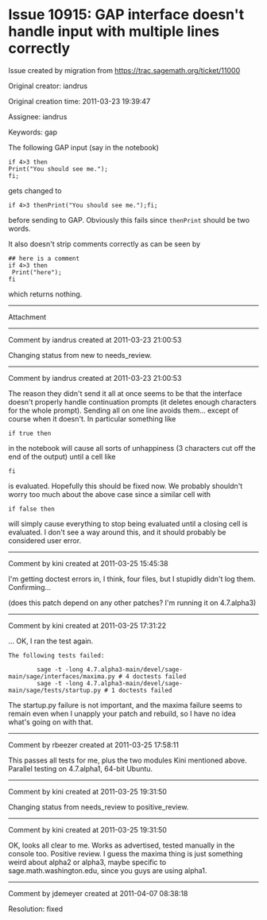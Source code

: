 # Issue 10915: GAP interface doesn't handle input with multiple lines correctly

Issue created by migration from https://trac.sagemath.org/ticket/11000

Original creator: iandrus

Original creation time: 2011-03-23 19:39:47

Assignee: iandrus

Keywords: gap

The following GAP input (say in the notebook)

```
if 4>3 then
Print("You should see me.");
fi;
```

gets changed to 

```
if 4>3 thenPrint("You should see me.");fi;
```

before sending to GAP.  Obviously this fails since `thenPrint` should be two words.

It also doesn't strip comments correctly as can be seen by

```
## here is a comment
if 4>3 then
 Print("here");
fi
```

which returns nothing.


---

Attachment


---

Comment by iandrus created at 2011-03-23 21:00:53

Changing status from new to needs_review.


---

Comment by iandrus created at 2011-03-23 21:00:53

The reason they didn't send it all at once seems to be that the interface doesn't properly handle continuation prompts (it deletes enough characters for the whole prompt). Sending all on one line avoids them... except of course when it doesn't.  In particular something like

```
if true then
```

in the notebook will cause all sorts of unhappiness (3 characters cut off the end of the output) until a cell like 

```
fi
```

is evaluated.  Hopefully this should be fixed now.  We probably shouldn't worry too much about the above case since a similar cell with 

```
if false then
```

will simply cause everything to stop being evaluated until a closing cell is evaluated.  I don't see a way around this, and it should probably be considered user error.


---

Comment by kini created at 2011-03-25 15:45:38

I'm getting doctest errors in, I think, four files, but I stupidly didn't log them. Confirming...

(does this patch depend on any other patches? I'm running it on 4.7.alpha3)


---

Comment by kini created at 2011-03-25 17:31:22

... OK, I ran the test again.


```
The following tests failed:

        sage -t -long 4.7.alpha3-main/devel/sage-main/sage/interfaces/maxima.py # 4 doctests failed
        sage -t -long 4.7.alpha3-main/devel/sage-main/sage/tests/startup.py # 1 doctests failed
```


The startup.py failure is not important, and the maxima failure seems to remain even when I unapply your patch and rebuild, so I have no idea what's going on with that.


---

Comment by rbeezer created at 2011-03-25 17:58:11

This passes all tests for me, plus the two modules Kini mentioned above.  Parallel testing on 4.7.alpha1, 64-bit Ubuntu.


---

Comment by kini created at 2011-03-25 19:31:50

Changing status from needs_review to positive_review.


---

Comment by kini created at 2011-03-25 19:31:50

OK, looks all clear to me. Works as advertised, tested manually in the console too. Positive review. I guess the maxima thing is just something weird about alpha2 or alpha3, maybe specific to sage.math.washington.edu, since you guys are using alpha1.


---

Comment by jdemeyer created at 2011-04-07 08:38:18

Resolution: fixed
